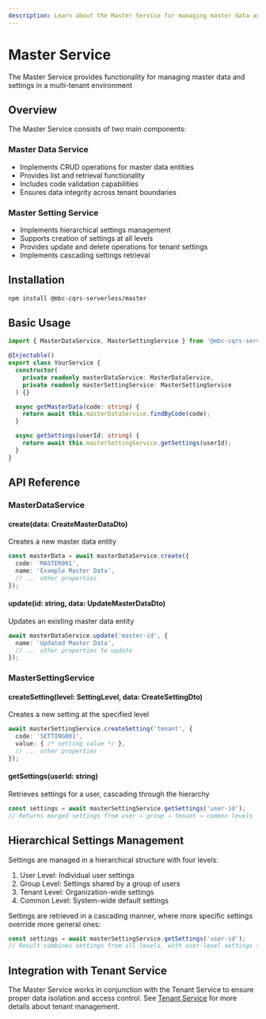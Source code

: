 ```yaml
---
description: Learn about the Master Service for managing master data and settings in a multi-tenant environment.
---
```


# Master Service

The Master Service provides functionality for managing master data and settings in a multi-tenant environment

## Overview

The Master Service consists of two main components:

### Master Data Service
- Implements CRUD operations for master data entities
- Provides list and retrieval functionality
- Includes code validation capabilities
- Ensures data integrity across tenant boundaries

### Master Setting Service
- Implements hierarchical settings management
- Supports creation of settings at all levels
- Provides update and delete operations for tenant settings
- Implements cascading settings retrieval

## Installation

```bash
npm install @mbc-cqrs-serverless/master
```

## Basic Usage

```typescript
import { MasterDataService, MasterSettingService } from '@mbc-cqrs-serverless/master';

@Injectable()
export class YourService {
  constructor(
    private readonly masterDataService: MasterDataService,
    private readonly masterSettingService: MasterSettingService
  ) {}

  async getMasterData(code: string) {
    return await this.masterDataService.findByCode(code);
  }

  async getSettings(userId: string) {
    return await this.masterSettingService.getSettings(userId);
  }
}
```

## API Reference

### MasterDataService

#### create(data: CreateMasterDataDto)

Creates a new master data entity

```typescript
const masterData = await masterDataService.create({
  code: 'MASTER001',
  name: 'Example Master Data',
  // ... other properties
});
```

#### update(id: string, data: UpdateMasterDataDto)

Updates an existing master data entity

```typescript
await masterDataService.update('master-id', {
  name: 'Updated Master Data',
  // ... other properties to update
});
```

### MasterSettingService

#### createSetting(level: SettingLevel, data: CreateSettingDto)

Creates a new setting at the specified level

```typescript
await masterSettingService.createSetting('tenant', {
  code: 'SETTING001',
  value: { /* setting value */ },
  // ... other properties
});
```

#### getSettings(userId: string)

Retrieves settings for a user, cascading through the hierarchy

```typescript
const settings = await masterSettingService.getSettings('user-id');
// Returns merged settings from user → group → tenant → common levels
```

## Hierarchical Settings Management

Settings are managed in a hierarchical structure with four levels:

1. User Level: Individual user settings
2. Group Level: Settings shared by a group of users
3. Tenant Level: Organization-wide settings
4. Common Level: System-wide default settings

Settings are retrieved in a cascading manner, where more specific settings override more general ones:

```typescript
const settings = await masterSettingService.getSettings('user-id');
// Result combines settings from all levels, with user-level settings taking precedence
```

## Integration with Tenant Service

The Master Service works in conjunction with the Tenant Service to ensure proper data isolation and access control. See [Tenant Service](./tenant-service.md) for more details about tenant management.
